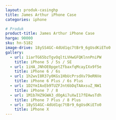 ```yaml
---
layout: produk-casinghp
title: James Arthur iPhone Case
categories: iphone

# Produk
product-title: James Arthur iPhone Case
harga: 90000
sku: hn-5182
image-drive: 18ySS4GC-4dUd1qc7tBr9_6gUsdKiETo0
gallery:
  - url: 1iarTG65bzTgvOqltLVHwGFQKlnnPniPW
    title: iPhone 5 / 5s / SE
  - url: 1iHA_JNhOE0pgetZfbaxfqMcayIXx9f5e
    title: iPhone 6 / 6s
  - url: 1h2wvI8R37y0KGs1HbUcPrsdXv79eRNVe
    title: iPhone 6 Plus / 6s Plus
  - url: 1D2YmIAxEb9TUZFJnt6bDqTAAxsuZ_NW1
    title: iPhone 7 / 8
  - url: 1M1b7HZ9GWA3_dOgAi7uXwI17fEHwsTdh
    title: iPhone 7 Plus / 8 Plus
  - url: 18ySS4GC-4dUd1qc7tBr9_6gUsdKiETo0
    title: iPhone X
---
```

